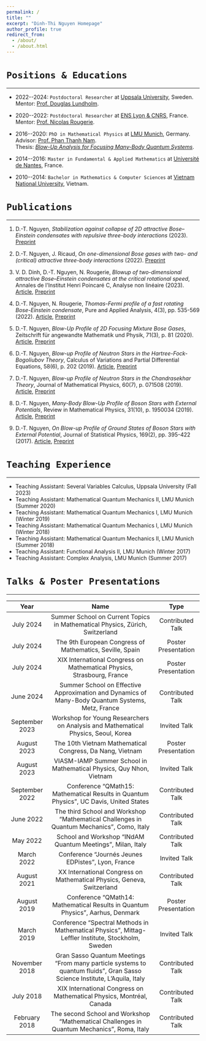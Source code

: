 ```yaml
---
permalink: /
title: ""
excerpt: "Dinh-Thi Nguyen Homepage"
author_profile: true
redirect_from: 
  - /about/
  - /about.html
---
```


`Positions & Educations`
===
---
- 2022--2024: `Postdoctoral Researcher` at [Uppsala University](https://www.math.uu.se/?languageId=1), Sweden.<br/> Mentor: [Prof. Douglas Lundholm](https://www.katalog.uu.se/profile/?id=N19-2326).

- 2020--2022: `Postdoctoral Researcher` at [ENS Lyon & CNRS](http://www.umpa.ens-lyon.fr), France.<br/> Mentor: [Prof. Nicolas Rougerie](http://www.umpa.ens-lyon.fr/umpa/annuaire/rougerie-nicolas).

- 2016--2020: `PhD in Mathematical Physics` at [LMU Munich](https://www.mathematik.uni-muenchen.de), Germany.<br/> Advisor: [Prof. Phan Thanh Nam](https://www.mathematik.uni-muenchen.de/~nam/).<br/> Thesis: [_Blow-Up Analysis for Focusing Many-Body Quantum Systems_](https://edoc.ub.uni-muenchen.de/26564/).

- 2014--2016: `Master in Fundamental & Applied Mathematics` at [Université de Nantes](https://www.math.sciences.univ-nantes.fr/en), France.

- 2010--2014: `Bachelor in Mathematics & Computer Sciences` at [Vietnam National University](https://www.math.hcmus.edu.vn/en/), Vietnam.


`Publications`
===
---

1. D.-T. Nguyen, _Stabilization against collapse of 2D attractive Bose–Einstein condensates with repulsive three-body interactions_ (2023). [Preprint](https://arxiv.org/pdf/2306.17617v1.pdf)

1. D.-T. Nguyen, J. Ricaud, _On one-dimensional Bose gases with two- and (critical) attractive three-body interactions_ (2022). [Preprint](https://doi.org/10.48550/arXiv:2210.04515)

1. V. D. Dinh, D.-T. Nguyen, N. Rougerie, _Blowup of two-dimensional attractive Bose–Einstein condensates at the critical rotational speed_, Annales de l'Institut Henri Poincaré C, Analyse non linéaire (2023). [Article](https://doi.org/10.4171/AIHPC/94), [Preprint](https://arxiv.org/abs/2208.08317)

1. D.-T. Nguyen, N. Rougerie, _Thomas-Fermi profile of a fast rotating Bose-Einstein condensate_, Pure and Applied Analysis, 4(3), pp. 535-569 (2022). [Article](https://doi.org/10.2140/paa.2022.4.535), [Preprint](https://arxiv.org/abs/2201.04418)

1. D.-T. Nguyen, _Blow-Up Profile of 2D Focusing Mixture Bose Gases_, Zeitschrift für angewandte Mathematik und Physik, 71(3), p. 81 (2020). [Article](https://doi.org/10.1007/s00033-020-01302-y), [Preprint](https://arxiv.org/abs/1911.07810)

1. D.-T. Nguyen, _Blow-up Profile of Neutron Stars in the Hartree-Fock-Bogoliubov Theory_, Calculus of Variations and Partial Differential Equations, 58(6), p. 202 (2019). [Article](https://doi.org/10.1007/s00526-019-1641-x), [Preprint](https://arxiv.org/abs/1903.10062)

1. D.-T. Nguyen, _Blow-up Profile of Neutron Stars in the Chandrasekhar Theory_, Journal of Mathematical Physics, 60(7), p. 071508 (2019). [Article](https://doi.org/10.1063/1.5085277), [Preprint](https://arxiv.org/abs/1710.00538)

1. D.-T. Nguyen, _Many-Body Blow-Up Profile of Boson Stars with External Potentials_, Review in Mathematical Physics, 31(10), p. 1950034 (2019). [Article](https://doi.org/10.1142/S0129055X1950034X), [Preprint](https://arxiv.org/abs/1805.00191)

1. D.-T. Nguyen, _On Blow-up Profile of Ground States of Boson Stars with External Potential_, Journal of Statistical Physics, 169(2), pp. 395-422 (2017). [Article](https://doi.org/10.1007/s10955-017-1872-1), [Preprint](https://arxiv.org/abs/1703.10324)


`Teaching Experience`
===
---

- Teaching Assistant: Several Variables Calculus, Uppsala University (Fall 2023)
- Teaching Assistant: Mathematical Quantum Mechanics II, LMU Munich (Summer 2020)
- Teaching Assistant: Mathematical Quantum Mechanics I, LMU Munich (Winter 2019)
- Teaching Assistant: Mathematical Quantum Mechanics I, LMU Munich (Winter 2018)
- Teaching Assistant: Mathematical Quantum Mechanics II, LMU Munich (Summer 2018)
- Teaching Assistant: Functional Analysis II, LMU Munich (Winter 2017)
- Teaching Assistant: Complex Analysis, LMU Munich (Summer 2017)

`Talks & Poster Presentations`
===
---

| Year | Name | Type |
| :---: | :---: | :---: |
| July 2024 | Summer School on Current Topics in Mathematical Physics, Zürich, Switzerland | Contributed Talk |
| July 2024 | The 9th European Congress of Mathematics, Seville, Spain | Poster Presentation |
| July 2024 | XIX International Congress on Mathematical Physics, Strasbourg, France | Poster Presentation |
| June 2024 | Summer School on Effective Approximation and Dynamics of Many-Body Quantum Systems, Metz, France | Contributed Talk |
| September 2023 | Workshop for Young Researchers on Analysis and Mathematical Physics, Seoul, Korea | Invited Talk |
| August 2023 | The 10th Vietnam Mathematical Congress, Da Nang, Vietnam | Poster Presentation |
| August 2023 | VIASM-IAMP Summer School in Mathematical Physics, Quy Nhon, Vietnam | Invited Talk |
| September 2022 | Conference “QMath15: Mathematical Results in Quantum Physics”, UC Davis, United States | Contributed Talk |
| June 2022 | The third School and Workshop “Mathematical Challenges in Quantum Mechanics”, Como, Italy | Contributed Talk |
| May 2022 | School and Workshop “INdAM Quantum Meetings”, Milan, Italy | Contributed Talk |
| March 2022 | Conference “Journés Jeunes EDPistes”, Lyon, France | Invited Talk |
| August 2021 | XX International Congress on Mathematical Physics, Geneva, Switzerland | Contributed Talk |
| August 2019 | Conference “QMath14: Mathematical Results in Quantum Physics”, Aarhus, Denmark | Poster Presentation |
| March 2019 | Conference “Spectral Methods in Mathematical Physics”, Mittag-Leffler Institute, Stockholm, Sweden | Invited Talk |
| November 2018 | Gran Sasso Quantum Meetings “From many particle systems to quantum fluids”, Gran Sasso Science Institute, L’Aquila, Italy | Contributed Talk |
| July 2018 | XIX International Congress on Mathematical Physics, Montréal, Canada | Contributed Talk |
| February 2018 | The second School and Workshop “Mathematical Challenges in Quantum Mechanics”, Roma, Italy | Contributed Talk |
